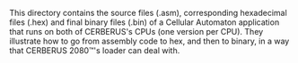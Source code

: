 This directory contains the source files (.asm), corresponding hexadecimal files (.hex) and final binary files (.bin) of a Cellular Automaton application that runs on both of CERBERUS's CPUs (one version per CPU). They illustrate how to go from assembly code to hex, and then to binary, in a way that CERBERUS 2080™'s loader can deal with.
